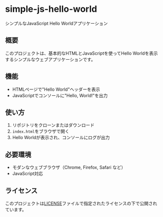 # simple-js-hello-world

シンプルなJavaScript Hello Worldアプリケーション

## 概要

このプロジェクトは、基本的なHTMLとJavaScriptを使ってHello Worldを表示するシンプルなウェブアプリケーションです。

## 機能

- HTMLページで"Hello World"ヘッダーを表示
- JavaScriptでコンソールに"Hello, World!"を出力

## 使い方

1. リポジトリをクローンまたはダウンロード
2. `index.html`をブラウザで開く
3. Hello Worldが表示され、コンソールにログが出力

## 必要環境

- モダンなウェブブラウザ（Chrome, Firefox, Safari など）
- JavaScript対応

## ライセンス

このプロジェクトは[LICENSE](LICENSE)ファイルで指定されたライセンスの下で公開されています。
